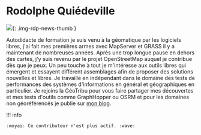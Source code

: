 # Rodolphe Quiédeville

![](https://cdn.geotribu.fr/images/internal/contributeurs/rqui.jfif){: .img-rdp-news-thumb }

Autodidacte de formation je suis venu à la géomatique par les logiciels libres, j'ai fait mes premières armes avec MapServer et GRASS il y a maintenant de nombreuses années. Après une trop longue pause en dehors des cartes, j'y suis revenu par le projet OpenStreetMap auquel je contribue dès que je peux. Un peu touche à tout je m'intéresse aux outils libres qui émergent et essayent différent assemblages afin de proposer des solutions nouvelles et libres.
Je travaille en indépendant dans le domaine des tests de performances des systèmes d'informations en général et géographiques en particulier.
Je rejoins la GéoTribu pour vous faire partager mes découvertes et mes tests d'outils comme GraphHopper ou OSRM et pour les domaines non géoréférencés je publie sur [mon blog](http://blog.rodolphe.quiedeville.org/).

!!! info

    :moyai: Ce contributeur n'est plus actif. :wave:
